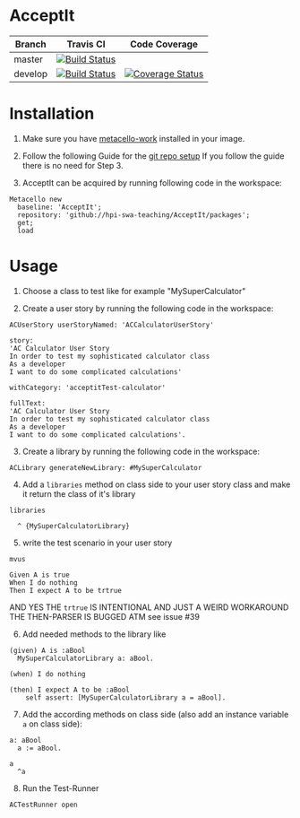 # AcceptIt 

Branch  | Travis CI  | Code Coverage |
------- | ---------- | ------------- |
master  | [![Build Status](https://travis-ci.org/hpi-swa-teaching/AcceptIt.svg?branch=master)](https://travis-ci.org/hpi-swa-teaching/AcceptIt) | |
develop | [![Build Status](https://travis-ci.org/hpi-swa-teaching/AcceptIt.svg?branch=develop)](https://travis-ci.org/hpi-swa-teaching/AcceptIt) | [![Coverage Status](http://coveralls.io/repos/github/hpi-swa-teaching/AcceptIt/badge.svg?branch=develop&service=github)](https://coveralls.io/github/hpi-swa-teaching/AcceptIt) |

# Installation  

1. Make sure you have [metacello-work](https://github.com/dalehenrich/metacello-work) installed in your image.

2. Follow the following Guide for the [git repo setup](https://github.com/hpi-swa-teaching/AcceptIt/wiki/Git-setup-guide)
If you follow the guide there is no need for Step 3.

3. AcceptIt can be acquired by running following code in the workspace:

```smalltalk
Metacello new
  baseline: 'AcceptIt';
  repository: 'github://hpi-swa-teaching/AcceptIt/packages';
  get;
  load
```

# Usage

1. Choose a class to test like for example "MySuperCalculator" 

2. Create a user story by running the following code in the workspace:  
```smalltalk
ACUserStory userStoryNamed: 'ACCalculatorUserStory' 

story: 
'AC Calculator User Story
In order to test my sophisticated calculator class
As a developer
I want to do some complicated calculations'

withCategory: 'acceptitTest-calculator'

fullText: 
'AC Calculator User Story
In order to test my sophisticated calculator class
As a developer
I want to do some complicated calculations'.
```

3. Create a library by running the following code in the workspace:   
```smalltalk
ACLibrary generateNewLibrary: #MySuperCalculator
``` 
4. Add a `libraries` method on class side to your user story class and make it return the class of it's library 

```
libraries

  ^ {MySuperCalculatorLibrary}

```

5. write the test scenario in your user story
```
mvus

Given A is true
When I do nothing
Then I expect A to be trtrue
```
AND YES THE `trtrue` IS INTENTIONAL AND JUST A WEIRD WORKAROUND THE THEN-PARSER IS BUGGED ATM see issue #39

6. Add needed methods to the library like
```smalltalk
(given) A is :aBool
  MySuperCalculatorLibrary a: aBool.
```
  
```smalltalk
(when) I do nothing

```
```smalltalk
(then) I expect A to be :aBool
	self assert: [MySuperCalculatorLibrary a = aBool].
```
7. Add the according methods on class side (also add an instance variable `a` on class side):
```smalltalk
a: aBool
  a := aBool.
```
```smalltalk
a
  ^a
```

8. Run the Test-Runner
```smalltalk
ACTestRunner open
```

